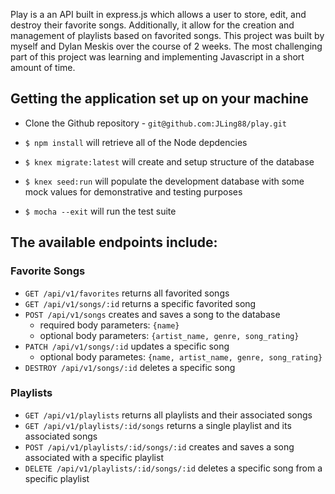 
Play is a an API built in express.js which allows a user to store, edit, and destroy their favorite songs. Additionally, it allow for the creation and management of playlists based on favorited songs. This project was built by myself and Dylan Meskis over the course of 2 weeks. The most challenging part of this project was learning and implementing Javascript in a short amount of time. 

## Getting the application set up on your machine

* Clone the Github repository - `git@github.com:JLing88/play.git`

* `$ npm install` will retrieve all of the Node depdencies

* `$ knex migrate:latest` will create and setup structure of the database

* `$ knex seed:run` will populate the development database with some mock values for demonstrative and testing purposes

* `$ mocha --exit` will run the test suite

## The available endpoints include:

### Favorite Songs

* `GET /api/v1/favorites` returns all favorited songs
* `GET /api/v1/songs/:id` returns a specific favorited song
* `POST /api/v1/songs` creates and saves a song to the database
  * required body parameters: `{name}`
  * optional body parameters: `{artist_name, genre, song_rating}`
* `PATCH /api/v1/songs/:id` updates a specific song
  * optional body parametes: `{name, artist_name, genre, song_rating}`
* `DESTROY /api/v1/songs/:id` deletes a specific song

### Playlists

* `GET /api/v1/playlists` returns all playlists and their associated songs
* `GET /api/v1/playlists/:id/songs` returns a single playlist and its associated songs
* `POST /api/v1/playlists/:id/songs/:id` creates and saves a song associated with a specific playlist
* `DELETE /api/v1/playlists/:id/songs/:id` deletes a specific song from a specific playlist



